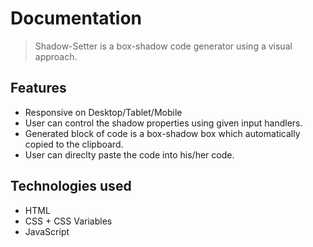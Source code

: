 # Documentation

> Shadow-Setter is a box-shadow code generator using a visual approach.


## Features

- Responsive on Desktop/Tablet/Mobile
- User can control the shadow properties using given input handlers.
- Generated block of code is a box-shadow box which automatically copied to the clipboard. 
- User can direclty paste the code into his/her code.

## Technologies used
- HTML
- CSS + CSS Variables
- JavaScript
